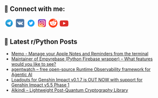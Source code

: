 ## 🔎 Connect with me:
[<img src="https://github.com/bullbesh/bullbesh/blob/main/images/Telegram.png" width="32" height="32" />](https://t.me/bullbesh)
[<img src="https://github.com/bullbesh/bullbesh/blob/main/images/VK.png" width="32" height="32" />](https://vk.com/bullbesh)
[<img src="https://github.com/bullbesh/bullbesh/blob/main/images/Twitter.png" width="32" height="32" />](https://twitter.com/bullbesh1)
[<img src="https://github.com/bullbesh/bullbesh/blob/main/images/Instagram.png" width="32" height="32" />](https://www.instagram.com/bullbesh)
[<img src="https://github.com/bullbesh/bullbesh/blob/main/images/Reddit.png" width="32" height="32" />](https://www.reddit.com/user/bullbesh)
[<img src="https://github.com/bullbesh/bullbesh/blob/main/images/YouTube.png" width="32" height="32" />](https://www.youtube.com/channel/UCtfjRs6uzgq5mfm8S06WTcg)

## 📕 Latest r/Python Posts
<!-- BLOG-POST-LIST:START -->
- [Memo - Manage your Apple Notes and Reminders from the terminal](https://www.reddit.com/r/Python/comments/1jspmga/memo_manage_your_apple_notes_and_reminders_from/)
- [Maintainer of Empyrebase &lpar;Python Firebase wrapper&rpar; – What features would you like to see?](https://www.reddit.com/r/Python/comments/1jsp54c/maintainer_of_empyrebase_python_firebase_wrapper/)
- [agentwatch – free open-source Runtime Observability framework for Agentic AI](https://www.reddit.com/r/Python/comments/1jsp41m/agentwatch_free_opensource_runtime_observability/)
- [Loadouts for Genshin Impact v0.1.7 is OUT NOW with support for Genshin Impact v5.5 Phase 1](https://www.reddit.com/r/Python/comments/1jsp3s5/loadouts_for_genshin_impact_v017_is_out_now_with/)
- [Alkindi – Lightweight Post-Quantum Cryptography Library](https://www.reddit.com/r/Python/comments/1jslzz8/alkindi_lightweight_postquantum_cryptography/)
<!-- BLOG-POST-LIST:END -->

